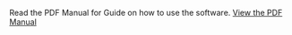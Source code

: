 Read the PDF Manual for Guide on how to use the software.
[View the PDF Manual](file:///C:/Users/Zheng%20Yang%20Tan/Downloads/GUI%20User%20Guide.pdf)
